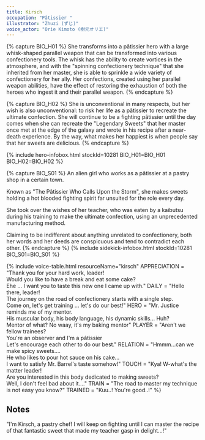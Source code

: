 ```yaml
---
title: Kirsch
occupation: "Pâtissier "
illustrator: "Zhuzi (ずじ)"
voice_actor: "Orie Kimoto (樹元オリエ)"
---
```


{% capture BIO_H01 %}
She transforms into a pâtissier hero with a large whisk-shaped parallel weapon that can be transformed into various confectionery tools.
The whisk has the ability to create vortices in the atmosphere, and with the "spinning confectionery technique" that she inherited from her master, she is able to sprinkle a wide variety of confectionery for her ally.
Her confections, created using her parallel weapon abilities, have the effect of restoring the exhaustion of both the heroes who ingest it and their parallel weapon.
{% endcapture %}

{% capture BIO_H02 %}
She is unconventional in many respects, but her wish is also unconventional: to risk her life as a pâtissier to recreate the ultimate confection.
She will continue to be a fighting pâtissier until the day comes when she can recreate the "Legendary Sweets" that her master once met at the edge of the galaxy and wrote in his recipe after a near-death experience.
By the way, what makes her happiest is when people say that her sweets are delicious.
{% endcapture %}

{% include hero-infobox.html stockId=10281 BIO_H01=BIO_H01 BIO_H02=BIO_H02 %}

{% capture BIO_S01 %}
An alien girl who works as a pâtissier at a pastry shop in a certain town.

Known as "The Pâtissier Who Calls Upon the Storm", she makes sweets holding a hot blooded fighting spirit far unsuited for the role every day.

She took over the wishes of her teacher, who was eaten by a kaibutsu during his training to make the ultimate confection, using an unprecedented manufacturing method.

Claiming to be indifferent about anything unrelated to confectionery, both her words and her deeds are conspicuous and tend to contradict each other.
{% endcapture %}
{% include sidekick-infobox.html stockId=10281 BIO_S01=BIO_S01 %}

{% include voice-table.html resourceName="kirsch"
APPRECIATION = "Thank you for your hard work, leader!<br>Would you like to have a break and eat some cake?<br>Ehe ... I want you to taste this new one I came up with."
DAILY = "Hello there, leader!<br>The journey on the road of confectionery starts with a single step.<br>Come on, let's get training ... let's do our best!"
HERO = "Mr. Justice reminds me of my mentor.<br>His muscular body, his body language, his dynamic skills... Huh?<br>Mentor of what? No waay, it's my baking mentor"
PLAYER = "Aren't we fellow trainees?<br>You're an observer and I'm a pâtissier<br>Let's encourage each other to do our best."
RELATION = "Hmmm...can we make spicy sweets....<br>He who likes to pour hot sauce on his cake...<br>I want to satisfy Mr. Barrel's taste somehow!"
TOUCH = "Kya! W-what's the matter leader!<br>Are you interested in this body dedicated to making sweets?<br>Well, I don't feel bad about it...."
TRAIN = "The road to master my technique is not easy you know?"
TRAINED = "Kuu..! You're good..!"
%}

## Notes

"I'm Kirsch, a pastry chef! I will keep on fighting until I can master the recipe of that fantastic sweet that made my teacher gasp in delight...!"
